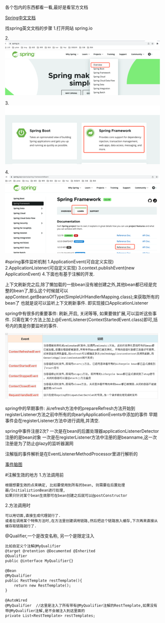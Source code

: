 各个包内的东西都看一看,最好是看官方文档

[Spring中文文档](https://github.com/DocsHome/spring-docs/blob/master/SUMMARY.md)

找spring英文文档的步骤
1.打开网站 spring.io

2.![Alt](source/img/561652175615_.pic.jpg)

3.![Alt](source/img/571652175688_.pic.jpg)

4.![Alt](source/img/581652175730_.pic.jpg)

#spring事件监听机制
    1.ApplicationEvent(可自定义实现)
    2.ApplicationListener<ApplicationEvent>(可自定义实现)
    3.context.publishEvent(new ApplicationEvent)
    4.下面也有基于注解的开发.

上下文刷新完之后,除了懒加载的一些bean没有被创建之外,其他bean都已经是完整的bean了,那么这个时候就可以appContext.getBeansOfType(SimpleUrlHandlerMapping.class);来获取所有的bean了
也就是说可以监听上下文刷新事件. 即实现接口ApplicationListener<ContextRefreshedEvent>


spring中有很多的重要事件: 刷新,开启, 关闭等等, 如果要做扩展,可以监听这些事件.
    只需在某个方法上加上@EventListener(ContextStartedEvent.class)即可,括号内的类是你要监听的事件.

![Alt](source/img/631652767409_.pic.jpg)

spring中的早期事件: 从refresh方法中的prepareRefresh方法开始到registerListener方法之前中所有的向earlyApplicationEvents中添加的事件
早期事件会在registerListener方法中进行调用,并清空.

spring中事件注册2次?
    一次是在bean的后置处理器applicationListenerDetector注册的是bean对象
    一次是在registerListener方法中注册的是beanname,这一次注册是为了防止@lazy的监听器漏网

注解版的事件解析是在EventListenerMethodProcessor里进行解析的

[事件脑图](https://www.processon.com/view/link/5f5075c763768959e2d109df#map)


#注解生效的地方
1.方法调用前

    根据想要生效的点来确定, 比如要使用到所有的bean, 则需要在后置处理器/InitializtionBean进行处理,
    如果只针对某个bean生效那可在bean创建之后就可以@postConstructor
    
2.方法调用时

    可以用切面,直接生成代理就行了. 
    或者在调用某个特殊方法时,在方法里创建调用链路,然后把这个链路放入缓存,下次再来直接从缓存取链路就行了.

@Qualifier,一个是改变名称, 另一个是限定注入

    比如自定义个注解@MyQualifier 
    @target @retention @Documented @Inherited
    @Qualifier
    public @interface MyQualifier{}

    @Bean
    @MyQualifier
    public RestTemplate restTemplate(){
        return new RestTemplate();
    }

    @AutoWired
    @MyQualifier  //这里是注入了所有带有@MyQualifier注解的RestTemplate,如果没有带@MyQualifier注解,是不会被注入到这里面的
    private List<RestTemplate> restTemplates;











